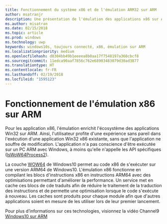 ```yaml
---
title: Fonctionnement du système x86 et de l'émulation ARM32 sur ARM
author: msatranjr
description: Une présentation de l'émulation des applications x86 sur ARM.
ms.author: misatran
ms.date: 02/15/2018
ms.topic: article
ms.prod: windows
ms.technology: uwp
keywords: windows10s, toujours connecté, x86, émulation sur ARM
ms.localizationpriority: medium
ms.openlocfilehash: d8304bb49b1eeeea8b0aa17f7548197a360cbcf8
ms.sourcegitcommit: 11edca90aaf7856c762e68903483079d30ad3877
ms.translationtype: HT
ms.contentlocale: fr-FR
ms.lasthandoff: 02/19/2018
ms.locfileid: "1595123"
---
```

# <a name="how-x86-emulation-works-on-arm"></a>Fonctionnement de l'émulation x86 sur ARM
Pour les application x86, l'émulation enrichit l'écosystème des applications Win32 sur ARM. Ainsi, l'utilisateur profite d'une expérience sans pareil dans l'exécution d'une application Win32 x86 existante, sans que l'application ne souffre de modification. L'application n'a pas conscience d'être exécutée sur un PC ARM avec Windows, à moins qu'elle n'appelle les API spécifiques ([IsWoW64Process2](https://msdn.microsoft.com/en-us/library/windows/desktop/mt804318.aspx)).

La couche [WOW64](https://msdn.microsoft.com/en-us/library/windows/desktop/aa384249(v=vs.85).aspx) de Windows10 permet au code x86 de s'exécuter sur une version ARM64 de Windows10. L'émulation x86 fonctionne en compilant les blocs d'instructions x86 en instructions ARM64 avec des optimisations permettant d'améliorer la performance. Un service met en cache ces blocs de cde traduits afin de réduire le traitement de la traduction des instructions et de permette une optimisation lorsque le code s'exécute à nouveau. Les caches sont produits pour chaque module afin que d'autres applications soient en mesure de les utiliser lors de leur premier lancement. 

Pour plus d’informations sur ces technologies, visionnez la vidéo Channel9 [Windows10 sur ARM](https://channel9.msdn.com/Events/Build/2017/P4171) 